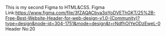 This is my second Figma to HTML&CSS.
Figma Link:https://www.figma.com/file/3fZAQACbva3qYoDVEThGKT/25%2B-Free-Best-Website-Header-for-web-design-v1.0-(Community)?type=design&node-id=304-1751&mode=design&t=rNdfhOIYeODzEweL-0 
Header No:20

